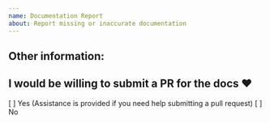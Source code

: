 ```yaml
---
name: Documentation Report
about: Report missing or inaccurate documentation
---
```


<!-- ❤️ ngrx? Please consider supporting our collective: 👉  [donate](https://opencollective.com/ngrx/donate) -->

<!-- Please search GitHub for a similar request before submitting a new request -->

## Other information:

## I would be willing to submit a PR for the docs :heart:

[ ] Yes (Assistance is provided if you need help submitting a pull request)
[ ] No
